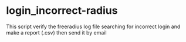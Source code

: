 # login_incorrect-radius
This script verify the freeradius log file searching for incorrect login and make a report (.csv) then send it by email
